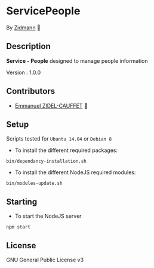 # ServicePeople

By [Zidmann](mailto:emmanuel.zidel@gmail.com) :bow: 

## Description

**Service - People** designed to manage people information

Version : 1.0.0

## Contributors

* [Emmanuel ZIDEL-CAUFFET](mailto:emmanuel.zidel@gmail.com) :bow: 

## Setup

Scripts tested for `Ubuntu 14.04` or `Debian 8`

* To install the different required packages:

```console
bin/dependancy-installation.sh
```

* To install the different NodeJS required modules:

```console
bin/modules-update.sh
```

## Starting

* To start the NodeJS server

```console
npm start
```

## License

GNU General Public License v3
